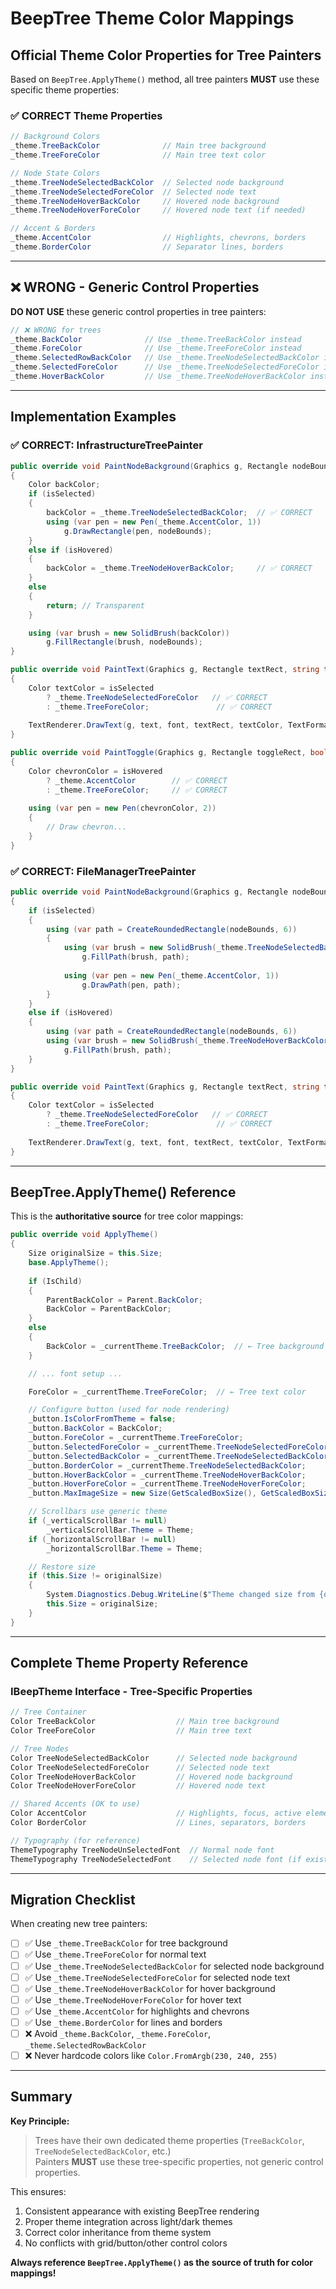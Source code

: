# BeepTree Theme Color Mappings

## Official Theme Color Properties for Tree Painters

Based on `BeepTree.ApplyTheme()` method, all tree painters **MUST** use these specific theme properties:

### ✅ CORRECT Theme Properties

```csharp
// Background Colors
_theme.TreeBackColor              // Main tree background
_theme.TreeForeColor              // Main tree text color

// Node State Colors
_theme.TreeNodeSelectedBackColor  // Selected node background
_theme.TreeNodeSelectedForeColor  // Selected node text
_theme.TreeNodeHoverBackColor     // Hovered node background  
_theme.TreeNodeHoverForeColor     // Hovered node text (if needed)

// Accent & Borders
_theme.AccentColor                // Highlights, chevrons, borders
_theme.BorderColor                // Separator lines, borders
```

---

## ❌ WRONG - Generic Control Properties

**DO NOT USE** these generic control properties in tree painters:

```csharp
// ❌ WRONG for trees
_theme.BackColor              // Use _theme.TreeBackColor instead
_theme.ForeColor              // Use _theme.TreeForeColor instead
_theme.SelectedRowBackColor   // Use _theme.TreeNodeSelectedBackColor instead
_theme.SelectedForeColor      // Use _theme.TreeNodeSelectedForeColor instead
_theme.HoverBackColor         // Use _theme.TreeNodeHoverBackColor instead
```

---

## Implementation Examples

### ✅ CORRECT: InfrastructureTreePainter

```csharp
public override void PaintNodeBackground(Graphics g, Rectangle nodeBounds, bool isHovered, bool isSelected)
{
    Color backColor;
    if (isSelected)
    {
        backColor = _theme.TreeNodeSelectedBackColor;  // ✅ CORRECT
        using (var pen = new Pen(_theme.AccentColor, 1))
            g.DrawRectangle(pen, nodeBounds);
    }
    else if (isHovered)
    {
        backColor = _theme.TreeNodeHoverBackColor;     // ✅ CORRECT
    }
    else
    {
        return; // Transparent
    }

    using (var brush = new SolidBrush(backColor))
        g.FillRectangle(brush, nodeBounds);
}

public override void PaintText(Graphics g, Rectangle textRect, string text, Font font, bool isSelected, bool isHovered)
{
    Color textColor = isSelected 
        ? _theme.TreeNodeSelectedForeColor   // ✅ CORRECT
        : _theme.TreeForeColor;               // ✅ CORRECT
    
    TextRenderer.DrawText(g, text, font, textRect, textColor, TextFormatFlags.Left | TextFormatFlags.VerticalCenter);
}

public override void PaintToggle(Graphics g, Rectangle toggleRect, bool isExpanded, bool hasChildren, bool isHovered)
{
    Color chevronColor = isHovered 
        ? _theme.AccentColor        // ✅ CORRECT
        : _theme.TreeForeColor;     // ✅ CORRECT
    
    using (var pen = new Pen(chevronColor, 2))
    {
        // Draw chevron...
    }
}
```

### ✅ CORRECT: FileManagerTreePainter

```csharp
public override void PaintNodeBackground(Graphics g, Rectangle nodeBounds, bool isHovered, bool isSelected)
{
    if (isSelected)
    {
        using (var path = CreateRoundedRectangle(nodeBounds, 6))
        {
            using (var brush = new SolidBrush(_theme.TreeNodeSelectedBackColor))  // ✅ CORRECT
                g.FillPath(brush, path);
            
            using (var pen = new Pen(_theme.AccentColor, 1))
                g.DrawPath(pen, path);
        }
    }
    else if (isHovered)
    {
        using (var path = CreateRoundedRectangle(nodeBounds, 6))
        using (var brush = new SolidBrush(_theme.TreeNodeHoverBackColor))  // ✅ CORRECT
            g.FillPath(brush, path);
    }
}

public override void PaintText(Graphics g, Rectangle textRect, string text, Font font, bool isSelected, bool isHovered)
{
    Color textColor = isSelected 
        ? _theme.TreeNodeSelectedForeColor   // ✅ CORRECT
        : _theme.TreeForeColor;               // ✅ CORRECT
    
    TextRenderer.DrawText(g, text, font, textRect, textColor, TextFormatFlags.Left | TextFormatFlags.VerticalCenter);
}
```

---

## BeepTree.ApplyTheme() Reference

This is the **authoritative source** for tree color mappings:

```csharp
public override void ApplyTheme()
{
    Size originalSize = this.Size;
    base.ApplyTheme();
    
    if (IsChild)
    {
        ParentBackColor = Parent.BackColor;
        BackColor = ParentBackColor;
    }
    else
    {
        BackColor = _currentTheme.TreeBackColor;  // ← Tree background
    }

    // ... font setup ...

    ForeColor = _currentTheme.TreeForeColor;  // ← Tree text color

    // Configure button (used for node rendering)
    _button.IsColorFromTheme = false;
    _button.BackColor = BackColor;
    _button.ForeColor = _currentTheme.TreeForeColor;                    // ← Node text
    _button.SelectedForeColor = _currentTheme.TreeNodeSelectedForeColor; // ← Selected text
    _button.SelectedBackColor = _currentTheme.TreeNodeSelectedBackColor; // ← Selected background
    _button.BorderColor = _currentTheme.TreeNodeSelectedBackColor;       // ← Selection border
    _button.HoverBackColor = _currentTheme.TreeNodeHoverBackColor;       // ← Hover background
    _button.HoverForeColor = _currentTheme.TreeNodeHoverForeColor;       // ← Hover text
    _button.MaxImageSize = new Size(GetScaledBoxSize(), GetScaledBoxSize());

    // Scrollbars use generic theme
    if (_verticalScrollBar != null)
        _verticalScrollBar.Theme = Theme;
    if (_horizontalScrollBar != null)
        _horizontalScrollBar.Theme = Theme;

    // Restore size
    if (this.Size != originalSize)
    {
        System.Diagnostics.Debug.WriteLine($"Theme changed size from {originalSize} to {Size} - restoring!");
        this.Size = originalSize;
    }
}
```

---

## Complete Theme Property Reference

### IBeepTheme Interface - Tree-Specific Properties

```csharp
// Tree Container
Color TreeBackColor                  // Main tree background
Color TreeForeColor                  // Main tree text

// Tree Nodes
Color TreeNodeSelectedBackColor      // Selected node background
Color TreeNodeSelectedForeColor      // Selected node text
Color TreeNodeHoverBackColor         // Hovered node background
Color TreeNodeHoverForeColor         // Hovered node text

// Shared Accents (OK to use)
Color AccentColor                    // Highlights, focus, active elements
Color BorderColor                    // Lines, separators, borders

// Typography (for reference)
ThemeTypography TreeNodeUnSelectedFont  // Normal node font
ThemeTypography TreeNodeSelectedFont    // Selected node font (if exists)
```

---

## Migration Checklist

When creating new tree painters:

- [ ] ✅ Use `_theme.TreeBackColor` for tree background
- [ ] ✅ Use `_theme.TreeForeColor` for normal text
- [ ] ✅ Use `_theme.TreeNodeSelectedBackColor` for selected node background
- [ ] ✅ Use `_theme.TreeNodeSelectedForeColor` for selected node text
- [ ] ✅ Use `_theme.TreeNodeHoverBackColor` for hover background
- [ ] ✅ Use `_theme.TreeNodeHoverForeColor` for hover text
- [ ] ✅ Use `_theme.AccentColor` for highlights and chevrons
- [ ] ✅ Use `_theme.BorderColor` for lines and borders
- [ ] ❌ Avoid `_theme.BackColor`, `_theme.ForeColor`, `_theme.SelectedRowBackColor`
- [ ] ❌ Never hardcode colors like `Color.FromArgb(230, 240, 255)`

---

## Summary

**Key Principle:**
> Trees have their own dedicated theme properties (`TreeBackColor`, `TreeNodeSelectedBackColor`, etc.)  
> Painters **MUST** use these tree-specific properties, not generic control properties.

This ensures:
1. Consistent appearance with existing BeepTree rendering
2. Proper theme integration across light/dark themes
3. Correct color inheritance from theme system
4. No conflicts with grid/button/other control colors

**Always reference `BeepTree.ApplyTheme()` as the source of truth for color mappings!**

